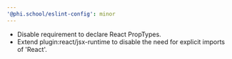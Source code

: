 ```yaml
---
'@phi.school/eslint-config': minor
---
```


- Disable requirement to declare React PropTypes.
- Extend plugin:react/jsx-runtime to disable the need for explicit imports of 'React'.
